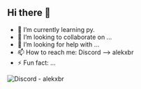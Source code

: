 ## Hi there 👋

- 🌱 I’m currently learning py.
- 👯 I’m looking to collaborate on ...
- 🤔 I’m looking for help with ...
- 📫 How to reach me: Discord --> alekxbr
- ⚡ Fun fact: ...

 ![Discord](https://img.shields.io/badge/discord-3670A0?style=for-the-badge&logo=discord&logoColor=%23FFFFFF) - alekxbr
